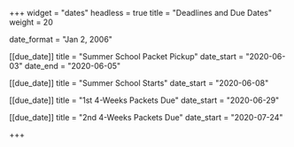 +++
widget = "dates"
headless = true
title = "Deadlines and Due Dates"
weight = 20

date_format = "Jan 2, 2006"

[[due_date]]
  title = "Summer School Packet Pickup"
  date_start = "2020-06-03"
  date_end = "2020-06-05"

[[due_date]]
  title = "Summer School Starts"
  date_start = "2020-06-08"

[[due_date]]
  title = "1st 4-Weeks Packets Due"
  date_start = "2020-06-29"

[[due_date]]
  title = "2nd 4-Weeks Packets Due"
  date_start = "2020-07-24"



+++
